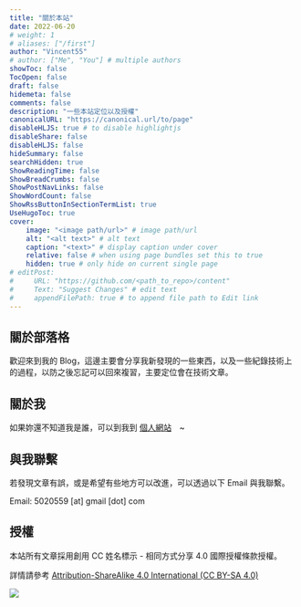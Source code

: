 ```yaml
---
title: "關於本站"
date: 2022-06-20
# weight: 1
# aliases: ["/first"]
author: "Vincent55"
# author: ["Me", "You"] # multiple authors
showToc: false
TocOpen: false
draft: false
hidemeta: false
comments: false
description: "一些本站定位以及授權"
canonicalURL: "https://canonical.url/to/page"
disableHLJS: true # to disable highlightjs
disableShare: false
disableHLJS: false
hideSummary: false
searchHidden: true
ShowReadingTime: false
ShowBreadCrumbs: false
ShowPostNavLinks: false
ShowWordCount: false
ShowRssButtonInSectionTermList: true
UseHugoToc: true
cover:
    image: "<image path/url>" # image path/url
    alt: "<alt text>" # alt text
    caption: "<text>" # display caption under cover
    relative: false # when using page bundles set this to true
    hidden: true # only hide on current single page
# editPost:
#     URL: "https://github.com/<path_to_repo>/content"
#     Text: "Suggest Changes" # edit text
#     appendFilePath: true # to append file path to Edit link
---
```


## 關於部落格
歡迎來到我的 Blog，這邊主要會分享我新發現的一些東西，以及一些紀錄技術上的過程，以防之後忘記可以回來複習，主要定位會在技術文章。

## 關於我
如果妳還不知道我是誰，可以到我到 [個人網站](https://vincent55.tw)　~

## 與我聯繫
若發現文章有誤，或是希望有些地方可以改進，可以透過以下 Email 與我聯繫。

Email: 5020559 [at] gmail [dot] com

## 授權
本站所有文章採用創用 CC 姓名標示 - 相同方式分享 4.0 國際授權條款授權。

詳情請參考 [Attribution-ShareAlike 4.0 International (CC BY-SA 4.0)](https://creativecommons.org/licenses/by-sa/4.0/)


![](https://i.imgur.com/Mif0XRR.png)